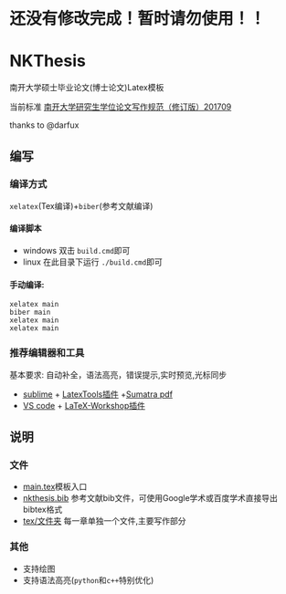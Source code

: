 # 还没有修改完成！暂时请勿使用！！
# NKThesis
南开大学硕士毕业论文(博士论文)Latex模板

当前标准 [南开大学研究生学位论文写作规范（修订版）201709](http://graduate.nankai.edu.cn/2017/0222/c3325a56863/page.htm)

thanks to @darfux

## 编写

### 编译方式
`xelatex`(Tex编译)+`biber`(参考文献编译)

#### 编译脚本

* windows 双击 `build.cmd`即可
* linux 在此目录下运行 `./build.cmd`即可

#### 手动编译:

```
xelatex main
biber main
xelatex main
xelatex main
```

### 推荐编辑器和工具

基本要求: 自动补全，语法高亮，错误提示,实时预览,光标同步


* [sublime](https://www.sublimetext.com/) + [LatexTools插件](https://github.com/SublimeText/LaTeXTools) +[Sumatra pdf](https://www.sumatrapdfreader.org/download-free-pdf-viewer.html)
* [VS code](https://code.visualstudio.com/) + [LaTeX-Workshop插件](https://github.com/James-Yu/LaTeX-Workshop)


## 说明

### 文件
* [main.tex](main.tex)模板入口
* [nkthesis.bib](nkthesis.bib) 参考文献bib文件，可使用Google学术或百度学术直接导出bibtex格式
* [tex/文件夹](tex/) 每一章单独一个文件,主要写作部分

### 其他

* 支持绘图
* 支持语法高亮(`python`和`c++`特别优化)
